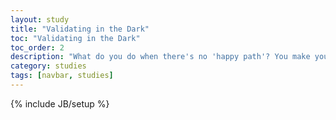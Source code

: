 ```yaml
---
layout: study
title: "Validating in the Dark"
toc: "Validating in the Dark"
toc_order: 2
description: "What do you do when there's no 'happy path'? You make your own way... and try to shine a light in the corners."
category: studies
tags: [navbar, studies]
---
```

{% include JB/setup %}
